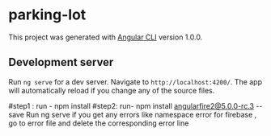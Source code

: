 # parking-lot

This project was generated with [Angular CLI](https://github.com/angular/angular-cli) version 1.0.0.

## Development server

Run `ng serve` for a dev server. Navigate to `http://localhost:4200/`. The app will automatically reload if you change any of the source files.

#step1 : run - npm install
#step2:  run-  npm install angularfire2@5.0.0-rc.3 --save
Run ng serve
if you get any errors like  namespace error for firebase , go to error file and delete the corresponding error line
